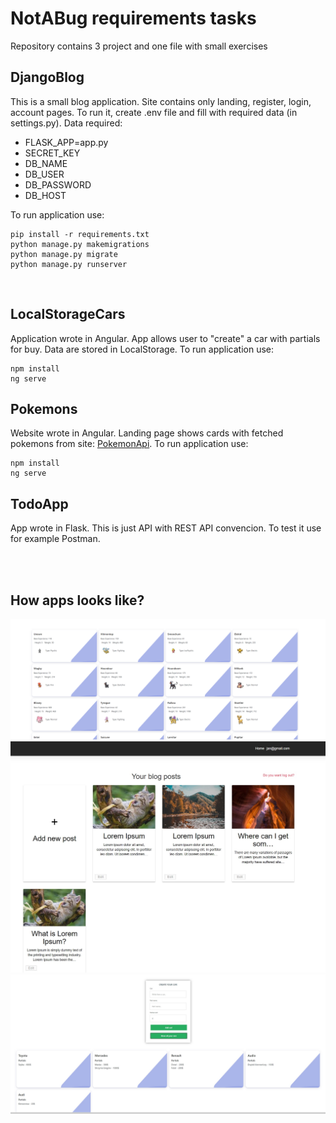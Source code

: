 # NotABug requirements tasks

Repository contains 3 project and one file with small exercises

## DjangoBlog

This is a small blog application. Site contains only landing, register, login, account pages. To run it, create .env file and fill with required data (in settings.py). Data required:

* FLASK_APP=app.py
* SECRET_KEY
* DB_NAME
* DB_USER
* DB_PASSWORD
* DB_HOST

To run application use:
```
pip install -r requirements.txt
python manage.py makemigrations
python manage.py migrate
python manage.py runserver
```

<br/>

## LocalStorageCars

Application wrote in Angular. App allows user to "create" a car with partials for buy. Data are stored in LocalStorage. To run application use:

```
npm install
ng serve
```

## Pokemons

Website wrote in Angular. Landing page shows cards with fetched pokemons from site: [PokemonApi](https://pokeapi.co). To run application use:

```
npm install
ng serve
```

## TodoApp

App wrote in Flask. This is just API with REST API convencion. To test it use for example Postman.

<br/>
<br/>

## How apps looks like?


![alt text](pokemonApp.jpg?raw=true)
![alt text](blog.jpg?raw=true)
![alt text](cars.jpg?raw=true)

